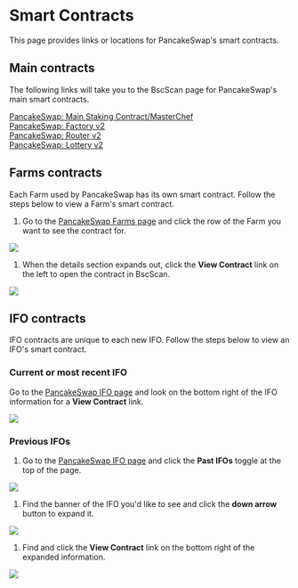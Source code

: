 # Smart Contracts

This page provides links or locations for PancakeSwap's smart contracts.

## Main contracts

The following links will take you to the BscScan page for PancakeSwap's main smart contracts.

[PancakeSwap: Main Staking Contract/MasterChef](https://bscscan.com/address/0x73feaa1ee314f8c655e354234017be2193c9e24e)  
[PancakeSwap: Factory v2](https://bscscan.com/address/0xca143ce32fe78f1f7019d7d551a6402fc5350c73)  
[PancakeSwap: Router v2](https://bscscan.com/address/0x10ed43c718714eb63d5aa57b78b54704e256024e)  
[PancakeSwap: Lottery v2](https://bscscan.com/address/0x5aF6D33DE2ccEC94efb1bDF8f92Bd58085432d2c#code)

## Farms contracts

Each Farm used by PancakeSwap has its own smart contract. Follow the steps below to view a Farm's smart contract.

1. Go to the [PancakeSwap Farms page](https://pancakeswap.finance/farms) and click the row of the Farm you want to see the contract for.

![](../../.gitbook/assets/image%20%28162%29.png)

1. When the details section expands out, click the **View Contract** link on the left to open the contract in BscScan.

![](../../.gitbook/assets/image%20%28167%29.png)

## IFO contracts

IFO contracts are unique to each new IFO. Follow the steps below to view an IFO's smart contract.

### Current or most recent IFO

Go to the [PancakeSwap IFO page](https://pancakeswap.finance/ifo) and look on the bottom right of the IFO information for a **View Contract** link.

![](../../.gitbook/assets/image%20%28100%29.png)

### Previous IFOs

1. Go to the [PancakeSwap IFO page](https://pancakeswap.finance/ifo) and click the **Past IFOs** toggle at the top of the page.

![](../../.gitbook/assets/image%20%28159%29.png)

1. Find the banner of the IFO you'd like to see and click the **down arrow** button to expand it.

![](../../.gitbook/assets/image%20%2864%29.png)

1. Find and click the **View Contract** link on the bottom right of the expanded information.

![](../../.gitbook/assets/image%20%2875%29.png)

